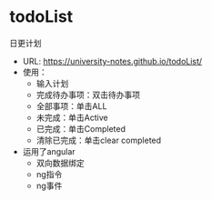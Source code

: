 # todoList
日更计划
* URL:  https://university-notes.github.io/todoList/
* 使用：
	* 输入计划
	* 完成待办事项：双击待办事项
	* 全部事项：单击ALL
	* 未完成：单击Active
	* 已完成：单击Completed
	* 清除已完成：单击clear completed
* 运用了angular
	* 双向数据绑定
	* ng指令
	* ng事件
